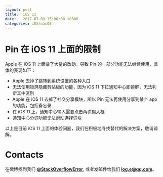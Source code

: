 ```yaml
---
layout: post
title:  iOS 11
date:   2017-07-08 15:00:00 +0800
categories: iOS/macOS
---
```


# Pin 在 iOS 11 上面的限制

Apple 在 iOS 11 上面做了大量的改动，导致 Pin 的一部分功能无法继续使用，具体的表现如下：

- Apple 去掉了跳转到系统设置的各种入口
- 无法使用锁屏隐藏剪贴板的功能，因为 iOS 11 下拉通知中心即锁屏，无法判断其中区别
- Apple 在 iOS 11 去掉了社交分享模块，所以 Pin 无法再使用分享到某个 app 的功能，包括备忘录
- 在 iOS 11 上，通知中心输入需要点击两次输入框
- 通知中心分词功能无法滑动选择词块

以上是目前 iOS 11 上面的体验问题，我们在积极地寻找替代的解决方案，敬请谅解。

# Contacts
在微博找到我们 **[@StackOverflowError](http://weibo.com/0x00eeee)**, 或者发邮件给我们 **[log.e@qq.com](mailto:log.e@qq.com)**。
